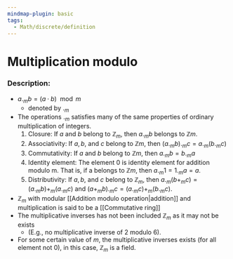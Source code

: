 ```yaml
---
mindmap-plugin: basic
tags:
  - Math/discrete/definition
---
```

# Multiplication modulo
### Description:
- $a ._m b = (a · b) \mod m$
	- denoted by $._m$ 
- The operations $._m$ satisfies many of the same properties of ordinary multiplication of integers.  
	1. Closure: If $a$ and $b$ belong to $\mathbb Z_m$, then $a ._m b$ belongs to $\mathbb Zm$.  
	2. Associativity: If $a, b,$ and $c$ belong to $\mathbb Zm$, then $(a ._m b) ._m c = a ._m (b ._m c)$
	3. Commutativity: If $a$ and $b$ belong to $\mathbb Zm$, then $a ._m b = b ._m a$
	4. Identity element: The element 0 is identity element for addition modulo m. That is, if a belongs to $\mathbb Zm$, then $a ._m 1 = 1 ._m a = a$. 
	5. Distributivity: If $a, b,$ and $c$ belong to $\mathbb Z_m$, then $a ._m (b +_m c) = (a ._m b) +_m (a ._m c)$ and $(a +_m b) ._m c = (a ._m c) +_m (b ._m c)$.
- $\mathbb Z_m$ with modular [[Addition modulo operation|addition]] and multiplication is said to be a [[Commutative ring]]
- The multiplicative inverses has not been included $\mathbb Z_m$ as it may not be exists  
	- (E.g., no multiplicative inverse of 2 modulo 6).  
- For some certain value of $m$, the multiplicative inverses exists (for all element not 0), in this case, $\mathbb Z_m$ is a field.